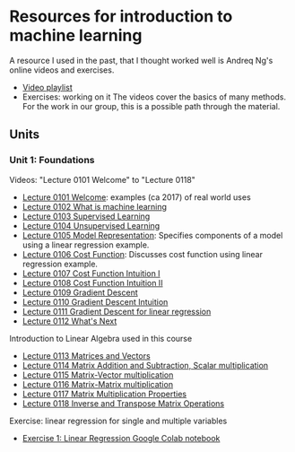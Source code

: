 # Resources for introduction to machine learning

A resource I used in the past, that I thought worked well is Andreq Ng's online videos and exercises.

* [Video playlist](https://www.youtube.com/playlist?list=PLiPvV5TNogxIS4bHQVW4pMkj4CHA8COdX)
* Exercises: working on it
The videos cover the basics of many methods. For the work in our group, this is a possible path through the material.

## Units

### Unit 1: Foundations

Videos: "Lecture 0101 Welcome" to "Lecture 0118"
 * [Lecture 0101 Welcome](https://www.youtube.com/watch?v=bh1nST3PYpE&list=PLiPvV5TNogxIS4bHQVW4pMkj4CHA8COdX&index=15): examples (ca 2017) of real world uses
 * [Lecture 0102 What is machine learning](https://www.youtube.com/watch?v=e0_bdQV9BVE&list=PLiPvV5TNogxIS4bHQVW4pMkj4CHA8COdX&index=16)
 * [Lecture 0103 Supervised Learning](https://www.youtube.com/watch?v=lxkTVdnxPMk&list=PLiPvV5TNogxIS4bHQVW4pMkj4CHA8COdX&index=17)
 * [Lecture 0104 Unsupervised Learning](https://www.youtube.com/watch?v=mvnWw50IPXA&list=PLiPvV5TNogxIS4bHQVW4pMkj4CHA8COdX&index=18)
 * [Lecture 0105 Model Representation](https://www.youtube.com/watch?v=4YRN8UDYL7o&list=PLiPvV5TNogxIS4bHQVW4pMkj4CHA8COdX&index=19): Specifies components of a model using a linear regression example.
 * [Lecture 0106 Cost Function](https://www.youtube.com/watch?v=OoIjN6LgT5Y&list=PLiPvV5TNogxIS4bHQVW4pMkj4CHA8COdX&index=20): Discusses cost function using linear regression example.
 * [Lecture 0107 Cost Function Intuition I](https://www.youtube.com/watch?v=O03o4efRkt4&list=PLiPvV5TNogxIS4bHQVW4pMkj4CHA8COdX&index=21)
 * [Lecture 0108 Cost Function Intuition II](https://www.youtube.com/watch?v=0UAyTzbW0eE&list=PLiPvV5TNogxIS4bHQVW4pMkj4CHA8COdX&index=22)
 * [Lecture 0109 Gradient Descent](https://www.youtube.com/watch?v=d9CcWucZY7g&list=PLiPvV5TNogxIS4bHQVW4pMkj4CHA8COdX&index=23)
 * [Lecture 0110 Gradient Descent Intuition](https://colab.research.google.com/drive/1byDGKp78ivyqliUiH3KtGsGA9S81gwqA)
 * [Lecture 0111 Gradient Descent for linear regression](https://www.youtube.com/watch?v=in5r_91zHMI&list=PLiPvV5TNogxIS4bHQVW4pMkj4CHA8COdX&index=25)
 * [Lecture 0112 What's Next](https://www.youtube.com/watch?v=in5r_91zHMI&list=PLiPvV5TNogxIS4bHQVW4pMkj4CHA8COdX&index=26)

Introduction to Linear Algebra used in this course
* [Lecture 0113 Matrices and Vectors](https://www.youtube.com/watch?v=mw_hVrVofWA&list=PLiPvV5TNogxIS4bHQVW4pMkj4CHA8COdX&index=27)
* [Lecture 0114 Matrix Addition and Subtraction, Scalar multiplication](https://www.youtube.com/watch?v=7LvB6sA3CwI&list=PLiPvV5TNogxIS4bHQVW4pMkj4CHA8COdX&index=28)
* [Lecture 0115 Matrix-Vector multiplication](https://www.youtube.com/watch?v=gMIjIhR4co8&list=PLiPvV5TNogxIS4bHQVW4pMkj4CHA8COdX&index=29)
* [Lecture 0116 Matrix-Matrix multiplication](https://www.youtube.com/watch?v=gMIjIhR4co8&list=PLiPvV5TNogxIS4bHQVW4pMkj4CHA8COdX&index=30)
* [Lecture 0117 Matrix Multiplication Properties](https://www.youtube.com/watch?v=gMIjIhR4co8&list=PLiPvV5TNogxIS4bHQVW4pMkj4CHA8COdX&index=31)
* [Lecture 0118 Inverse and Transpose Matrix Operations](https://www.youtube.com/watch?v=_ff51si4EM0&list=PLiPvV5TNogxIS4bHQVW4pMkj4CHA8COdX&index=32)

Exercise: linear regression for single and multiple variables
* [Exercise 1: Linear Regression Google Colab notebook](https://drive.google.com/file/d/1byDGKp78ivyqliUiH3KtGsGA9S81gwqA/view?usp=drive_link)
